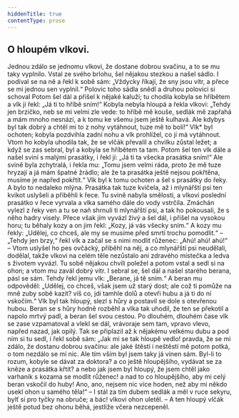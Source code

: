 ```yaml
---
hiddenTitle: true
contentType: prose
---
```


<section>

# O hloupém vlkovi.

Jednou zdálo se jednomu vlkovi, že dostane dobrou svačinu, a to se mu taky vyplnilo. Vstal ze svého brlohu, šel nějakou stezkou a našel sádlo. I podíval se na ně a řekl k sobě sám: „Vždycky říkají, že sny jsou vítr, a přece se mi jednou sen vyplnil.“ Polovic toho sádla snědl a druhou polovici si schoval Potom šel dál a přišel k nějaké kaluži; tu chodila kobyla se hříbětem a vlk jí řekl: „Já ti to hříbě sním!“ Kobyla nebyla hloupá a řekla vlkovi: „Tehdy jen brzičko, neb se mi velmi zle vede: to hříbě mě kouše, sedlák mě zapřahá a mám mnoho nesnází, a k tomu ke všemu jsem ještě kulhavá. Ale kdybys byl tak dobrý a chtěl mi to z nohy vytáhnout, tuze mě to bolí!“ Vlk\* byl ochoten; kobyla pozdvihla zadní nohu a vlk prohlížel, co jí má vytáhnout. Vtom ho kobyla uhodila tak, že se vlčák převalil a chvilku zůstal ležet; a když se zas sebral, byl a kobyla se hříbětem ta tam. Potom šel ten vlk dále a našel sviní s malými prasátky, i řekl jí: „Já ti ta všecka prasátka sním!“ Ale svině byla zchytralá, i řekla mu: „Tomu jsem velmi ráda, proto že mě tuze hryzají a já mám špatné žrádlo; ale že ta prasátka ještě nejsou pokřtěna, musíme je napřed pokřtít.“ Vlk byl k tomu ochoten a šel s prasátky do řeky. A bylo to nedaleko mlýna. Prasátka tak tuze kvičela, až i mlynářští psi ten kvikot uslyšeli a přiběhli k řece. Tu svině nabyla smělosti, a vlkovi poslední prasátko v řece vyrvala a vlka samého dále do vody vstrčila. Zmáchán vylezl z řeky ven a tu se naň shrnuli ti mlynářští psi, a tak ho pokousali, že s něho hadry visely. Přece však jím vyvázl živý a šel dál, i přišel na vysokou horu; tu běhaly kozy a on jim řekl: „Kozy, já vás všecky sním.“ A kozy mu řekly: „Udělej, co chceš, ale my se musíme před smrtí trochu pomodlit.“ – „Tehdy jen brzy,“ řekl vlk a začal se s nimi modlit růženec: „Ahú! ahú! ahú!“ – Vtom uslyšel ho pes ovčácký, přiběhl na něj, a co mlynářští psi neudělali, dodělal, takže vlkovi na celém těle nezůstalo ani zdravého místečka a ledva s životem vyvázl. Tu sobě nějakou chvíli poležel a potom vstal a sedl si na ohon; a vtom mu zavál dobrý vítr. I sebral se, šel dál a našel starého berana, pásl se sám. Tehdy řekl jemu vlk: „Berane, já tě sním.“ A beran mu odpověděl: „Udělej, co chceš, však jsem už starý dost; ale což ti pomůže na mně zuby sobě kazit? víš co, jdi tamhle dolů a otevři hubu a já ti do ní vskočím.“ Vlk byl tak hloupý, slezl s hůry a postavil se dole s otevřenou hubou. Beran se s hůry hodně rozběhl a vlka tak uhodil, že ten se překotil a napolo mrtvý padl, a beran šel svou cestou. Po dlouhém, dlouhém čase vlk se zase vzpamatoval a vlekl se dál, vrávoraje sem tam, vpravo vlevo, napřed nazad, jak opilý. Tak se připlazil až k nějakému velkému dubu a pod ním si tu sedl, i řekl sobě sám: „Jak mi se tak hloupě vedlo! pravda, že se mi zdálo, že dostanu dobrou svačinu: ale jaké štěstí i neštěstí mě potom potká, o tom nezdálo se mí nic. Ale tím vším byl jsem taky já vinen sám. Byl-li to rozum, kobyle se dávat za doktora? a co ještě hloupějšího, vydávat se za kněze a prasátka křtít? a nebo jak jsem byl hloupý, že jsem chtěl jako varhaník s kozama se modlit růženec! a nad to co hloupějšího, aby mi celý beran vskočil do huby! Ano, ano, nejsem nic více hoden, než aby mi někdo usekl ohon u samého těla!“ – I stál za tím dubem sedlák a měl v ruce sekyru, bylť si pro tyčky na obruče; a bác! vlkovi ohon uletěl. – A ten hloupý vlčák ještě potud bez ohonu běhá, jestliže včera nezcepeněl.

</section>

